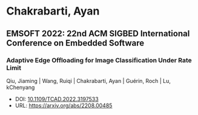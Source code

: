# Chakrabarti, Ayan

## EMSOFT 2022: 22nd ACM SIGBED International Conference on Embedded Software

### Adaptive Edge Offloading for Image Classification Under Rate Limit
Qiu, Jiaming | Wang, Ruiqi | Chakrabarti, Ayan | Guérin, Roch | Lu, kChenyang
* DOI: [10.1109/TCAD.2022.3197533](https://doi.org/10.1109/TCAD.2022.3197533)
* URL: <https://arxiv.org/abs/2208.00485>

